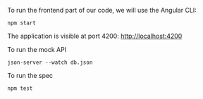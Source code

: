 To run the frontend part of our code, we will use the Angular CLI:

    npm start

The application is visible at port 4200: [http://localhost:4200](http://localhost:4200)

To run the mock API

    json-server --watch db.json

To run the spec

    npm test

